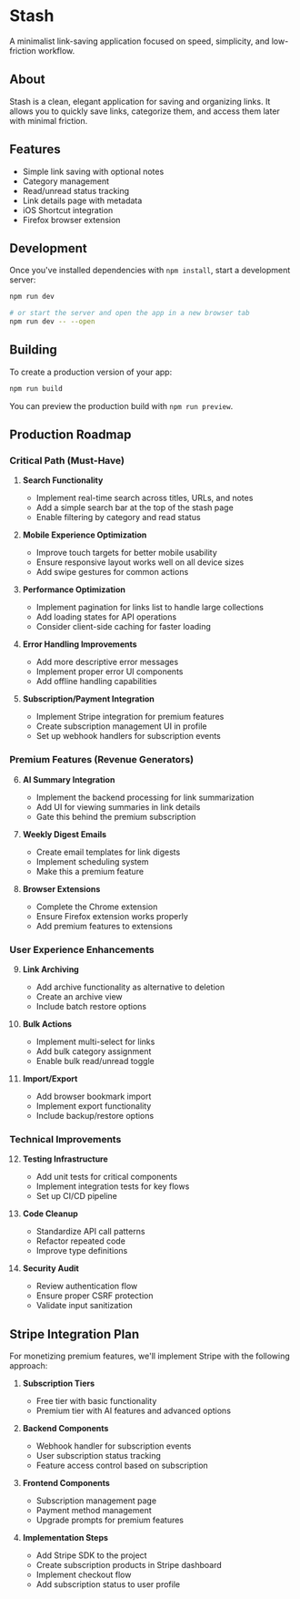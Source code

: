 # Stash

A minimalist link-saving application focused on speed, simplicity, and low-friction workflow.

## About

Stash is a clean, elegant application for saving and organizing links. It allows you to quickly save links, categorize them, and access them later with minimal friction.

## Features

- Simple link saving with optional notes
- Category management
- Read/unread status tracking
- Link details page with metadata
- iOS Shortcut integration
- Firefox browser extension

## Development

Once you've installed dependencies with `npm install`, start a development server:

```bash
npm run dev

# or start the server and open the app in a new browser tab
npm run dev -- --open
```

## Building

To create a production version of your app:

```bash
npm run build
```

You can preview the production build with `npm run preview`.

## Production Roadmap

### Critical Path (Must-Have)

1. **Search Functionality**
   - Implement real-time search across titles, URLs, and notes
   - Add a simple search bar at the top of the stash page
   - Enable filtering by category and read status

2. **Mobile Experience Optimization**
   - Improve touch targets for better mobile usability
   - Ensure responsive layout works well on all device sizes
   - Add swipe gestures for common actions

3. **Performance Optimization**
   - Implement pagination for links list to handle large collections
   - Add loading states for API operations
   - Consider client-side caching for faster loading

4. **Error Handling Improvements**
   - Add more descriptive error messages
   - Implement proper error UI components
   - Add offline handling capabilities

5. **Subscription/Payment Integration**
   - Implement Stripe integration for premium features
   - Create subscription management UI in profile
   - Set up webhook handlers for subscription events

### Premium Features (Revenue Generators)

6. **AI Summary Integration**
   - Implement the backend processing for link summarization
   - Add UI for viewing summaries in link details
   - Gate this behind the premium subscription

7. **Weekly Digest Emails**
   - Create email templates for link digests
   - Implement scheduling system
   - Make this a premium feature

8. **Browser Extensions**
   - Complete the Chrome extension
   - Ensure Firefox extension works properly
   - Add premium features to extensions

### User Experience Enhancements

9. **Link Archiving**
   - Add archive functionality as alternative to deletion
   - Create an archive view
   - Include batch restore options

10. **Bulk Actions**
    - Implement multi-select for links
    - Add bulk category assignment
    - Enable bulk read/unread toggle

11. **Import/Export**
    - Add browser bookmark import
    - Implement export functionality
    - Include backup/restore options

### Technical Improvements

12. **Testing Infrastructure**
    - Add unit tests for critical components
    - Implement integration tests for key flows
    - Set up CI/CD pipeline

13. **Code Cleanup**
    - Standardize API call patterns
    - Refactor repeated code
    - Improve type definitions

14. **Security Audit**
    - Review authentication flow
    - Ensure proper CSRF protection
    - Validate input sanitization

## Stripe Integration Plan

For monetizing premium features, we'll implement Stripe with the following approach:

1. **Subscription Tiers**
   - Free tier with basic functionality
   - Premium tier with AI features and advanced options

2. **Backend Components**
   - Webhook handler for subscription events
   - User subscription status tracking
   - Feature access control based on subscription

3. **Frontend Components**
   - Subscription management page
   - Payment method management
   - Upgrade prompts for premium features

4. **Implementation Steps**
   - Add Stripe SDK to the project
   - Create subscription products in Stripe dashboard
   - Implement checkout flow
   - Add subscription status to user profile